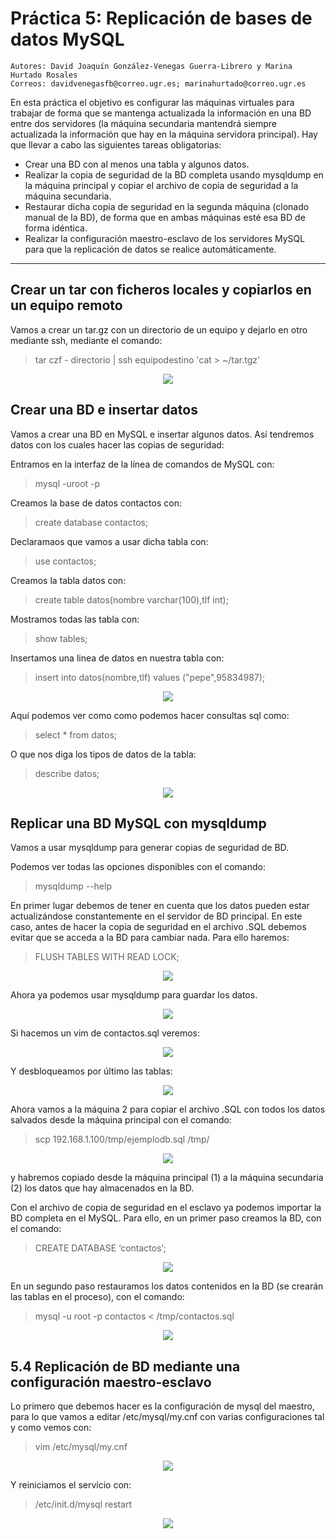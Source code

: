 
# Práctica 5: Replicación de bases de datos MySQL
    Autores: David Joaquín González-Venegas Guerra-Librero y Marina Hurtado Rosales
    Correos: davidvenegasfb@correo.ugr.es; marinahurtado@correo.ugr.es

En esta práctica el objetivo es configurar las máquinas virtuales para trabajar de forma que se mantenga actualizada la información en una BD entre dos servidores (la máquina secundaria mantendrá siempre actualizada la información que hay en la máquina servidora principal).
Hay que llevar a cabo las siguientes tareas obligatorias:
- Crear una BD con al menos una tabla y algunos datos.
- Realizar la copia de seguridad de la BD completa usando mysqldump en la máquina principal y copiar el archivo de copia de seguridad a la máquina secundaria.
- Restaurar dicha copia de seguridad en la segunda máquina (clonado manual de la BD), de forma que en ambas máquinas esté esa BD de forma idéntica.
- Realizar la configuración maestro-esclavo de los servidores MySQL para que la replicación de datos se realice automáticamente.

-------------------------------------------------------------------------------------

## Crear un tar con ficheros locales y copiarlos en un equipo remoto

Vamos a crear un tar.gz con un directorio de un equipo y dejarlo en otro mediante ssh, mediante el comando:
>tar czf - directorio | ssh equipodestino 'cat > ~/tar.tgz'

<p align="center">
    <img src="https://github.com/Feiniel/SWAP/blob/master/practica5/imagenes/0.0.png">
</p>

## Crear una BD e insertar datos

Vamos a crear una BD en MySQL e insertar algunos datos. Así tendremos datos con los cuales hacer las copias de seguridad:

Entramos en la interfaz de la línea de comandos de MySQL con:
>mysql -uroot -p

Creamos la base de datos contactos con:
>create database contactos;

Declaramaos que vamos a usar dicha tabla con:
>use contactos;

Creamos la tabla datos con:
>create table datos(nombre varchar(100),tlf int);

Mostramos todas las tabla con:
>show tables;

Insertamos una linea de datos en nuestra tabla con:
>insert into datos(nombre,tlf) values ("pepe",95834987);

<p align="center">
    <img src="https://github.com/Feiniel/SWAP/blob/master/practica5/imagenes/0.png">
</p>

Aquí podemos ver como como podemos hacer consultas sql como:
>select * from datos;

O que nos diga los tipos de datos de la tabla:
>describe datos;

<p align="center">
    <img src="https://github.com/Feiniel/SWAP/blob/master/practica5/imagenes/1.png">
</p>


## Replicar una BD MySQL con mysqldump

Vamos a usar mysqldump para generar copias de seguridad de BD.

Podemos ver todas las opciones disponibles con el comando:
>mysqldump --help

En primer lugar debemos de tener en cuenta que los datos pueden estar actualizándose constantemente en el servidor de BD principal. En este caso, antes de hacer la copia de seguridad en el archivo .SQL debemos evitar que se acceda a la BD para cambiar nada. Para ello haremos:

>FLUSH TABLES WITH READ LOCK;

<p align="center">
    <img src="https://github.com/Feiniel/SWAP/blob/master/practica5/imagenes/2.png">
</p>

Ahora ya podemos usar mysqldump para guardar los datos.

<p align="center">
    <img src="https://github.com/Feiniel/SWAP/blob/master/practica5/imagenes/3.png">
</p>

Si hacemos un vim de contactos.sql veremos:

<p align="center">
    <img src="https://github.com/Feiniel/SWAP/blob/master/practica5/imagenes/4.png">
</p>

Y desbloqueamos por último las tablas:

<p align="center">
    <img src="https://github.com/Feiniel/SWAP/blob/master/practica5/imagenes/5.png">
</p>

Ahora vamos a la máquina 2 para copiar el archivo .SQL con todos los datos salvados desde la máquina principal con el comando:
>scp 192.168.1.100/tmp/ejemplodb.sql /tmp/

<p align="center">
    <img src="https://github.com/Feiniel/SWAP/blob/master/practica5/imagenes/7.png">
</p>

y habremos copiado desde la máquina principal (1) a la máquina secundaria (2) los
datos que hay almacenados en la BD.

Con el archivo de copia de seguridad en el esclavo ya podemos importar la BD completa en el MySQL. Para ello, en un primer paso creamos la BD, con el comando:
>CREATE DATABASE ‘contactos’;

<p align="center">
    <img src="https://github.com/Feiniel/SWAP/blob/master/practica5/imagenes/6.png">
</p>

En un segundo paso restauramos los datos contenidos en la BD (se crearán las
tablas en el proceso), con el comando:

>mysql -u root -p contactos < /tmp/contactos.sql

<p align="center">
    <img src="https://github.com/Feiniel/SWAP/blob/master/practica5/imagenes/8.png">
</p>

## 5.4 Replicación de BD mediante una configuración maestro-esclavo

Lo primero que debemos hacer es la configuración de mysql del maestro, para lo que vamos a editar /etc/mysql/my.cnf con varias configuraciones tal y como vemos con:
>vim /etc/mysql/my.cnf

<p align="center">
    <img src="https://github.com/Feiniel/SWAP/blob/master/practica5/imagenes/7.png">
</p>

Y reiniciamos el servicio con:
>/etc/init.d/mysql restart

<p align="center">
    <img src="https://github.com/Feiniel/SWAP/blob/master/practica5/imagenes/8.png">
</p>
